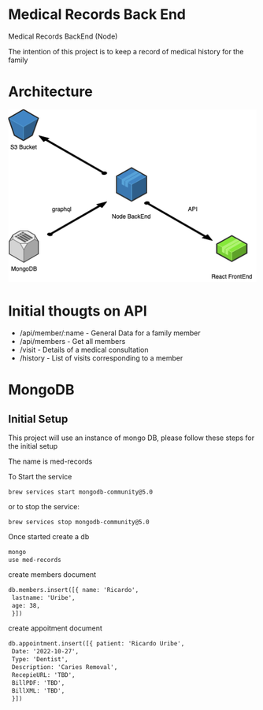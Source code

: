 # Medical Records Back End
Medical Records BackEnd (Node)

The intention of this project is to keep a record of medical history for the family

# Architecture

![Architecture](images/architecture.png)

# Initial thougts on API

- /api/member/:name - General Data for a family member
- /api/members - Get all members
- /visit - Details of a medical consultation
- /history - List of visits corresponding to a member


# MongoDB

## Initial Setup

This project will use an instance of mongo DB, please follow these steps for the initial setup

The name is med-records

To Start the service

```
brew services start mongodb-community@5.0
```

or to stop the service:

```
brew services stop mongodb-community@5.0
```

Once started create a db

```
mongo
use med-records
```

create members document

```
db.members.insert([{ name: 'Ricardo', 
 lastname: 'Uribe',
 age: 38,
 }])
```

create appoitment document

```
db.appointment.insert([{ patient: 'Ricardo Uribe', 
 Date: '2022-10-27',
 Type: 'Dentist',
 Description: 'Caries Removal',
 RecepieURL: 'TBD',
 BillPDF: 'TBD',
 BillXML: 'TBD',
 }])
```
